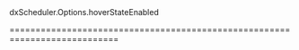 <!--id-->dxScheduler.Options.hoverStateEnabled<!--/id-->
<!--merge--><!--/merge-->
<!--hidden--><!--/hidden-->
===========================================================================
